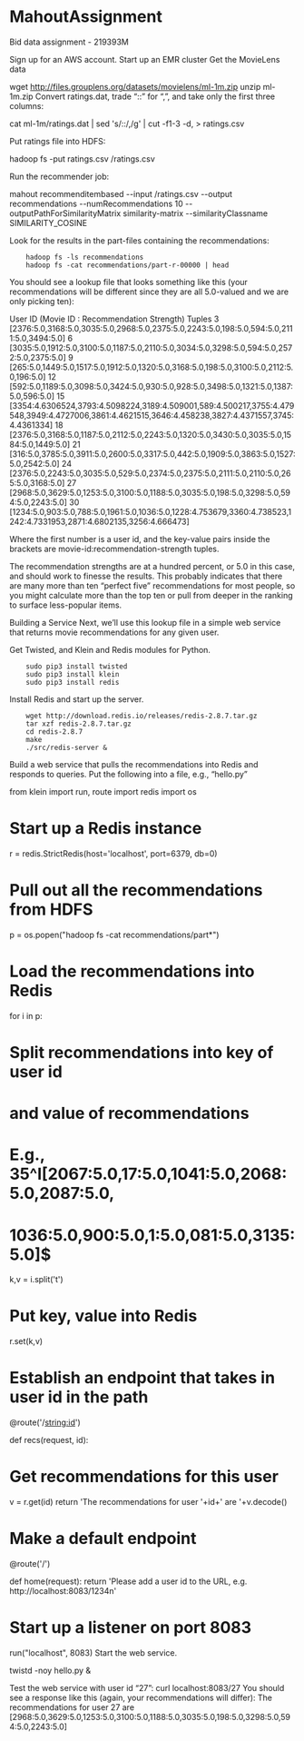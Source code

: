 # MahoutAssignment
Bid data assignment - 219393M

Sign up for an AWS account. Start up an EMR cluster Get the MovieLens data

wget http://files.grouplens.org/datasets/movielens/ml-1m.zip
unzip ml-1m.zip
Convert ratings.dat, trade “::” for “,”, and take only the first three columns:

cat ml-1m/ratings.dat | sed 's/::/,/g' | cut -f1-3 -d, > ratings.csv

Put ratings file into HDFS:

hadoop fs -put ratings.csv /ratings.csv

Run the recommender job:

mahout recommenditembased --input /ratings.csv --output recommendations --numRecommendations 10 --outputPathForSimilarityMatrix similarity-matrix --similarityClassname SIMILARITY_COSINE

Look for the results in the part-files containing the recommendations:

        hadoop fs -ls recommendations
        hadoop fs -cat recommendations/part-r-00000 | head
You should see a lookup file that looks something like this (your recommendations will be different since they are all 5.0-valued and we are only picking ten):

User ID (Movie ID : Recommendation Strength) Tuples 
3	[2376:5.0,3168:5.0,3035:5.0,2968:5.0,2375:5.0,2243:5.0,198:5.0,594:5.0,2111:5.0,3494:5.0]
6	[3035:5.0,1912:5.0,3100:5.0,1187:5.0,2110:5.0,3034:5.0,3298:5.0,594:5.0,2572:5.0,2375:5.0]
9	[265:5.0,1449:5.0,1517:5.0,1912:5.0,1320:5.0,3168:5.0,198:5.0,3100:5.0,2112:5.0,196:5.0]
12	[592:5.0,1189:5.0,3098:5.0,3424:5.0,930:5.0,928:5.0,3498:5.0,1321:5.0,1387:5.0,596:5.0]
15	[3354:4.6306524,3793:4.5098224,3189:4.509001,589:4.500217,3755:4.479548,3949:4.4727006,3861:4.4621515,3646:4.458238,3827:4.4371557,3745:4.4361334]
18	[2376:5.0,3168:5.0,1187:5.0,2112:5.0,2243:5.0,1320:5.0,3430:5.0,3035:5.0,1584:5.0,1449:5.0]
21	[316:5.0,3785:5.0,3911:5.0,2600:5.0,3317:5.0,442:5.0,1909:5.0,3863:5.0,1527:5.0,2542:5.0]
24	[2376:5.0,2243:5.0,3035:5.0,529:5.0,2374:5.0,2375:5.0,2111:5.0,2110:5.0,265:5.0,3168:5.0]
27	[2968:5.0,3629:5.0,1253:5.0,3100:5.0,1188:5.0,3035:5.0,198:5.0,3298:5.0,594:5.0,2243:5.0]
30	[1234:5.0,903:5.0,788:5.0,1961:5.0,1036:5.0,1228:4.753679,3360:4.738523,1242:4.7331953,2871:4.6802135,3256:4.666473]

Where the first number is a user id, and the key-value pairs inside the brackets are movie-id:recommendation-strength tuples.

The recommendation strengths are at a hundred percent, or 5.0 in this case, and should work to finesse the results. This probably indicates that there are many more than ten “perfect five” recommendations for most people, so you might calculate more than the top ten or pull from deeper in the ranking to surface less-popular items.

Building a Service Next, we’ll use this lookup file in a simple web service that returns movie recommendations for any given user.

Get Twisted, and Klein and Redis modules for Python.

        sudo pip3 install twisted
        sudo pip3 install klein
        sudo pip3 install redis
Install Redis and start up the server.

        wget http://download.redis.io/releases/redis-2.8.7.tar.gz
        tar xzf redis-2.8.7.tar.gz
        cd redis-2.8.7
        make
        ./src/redis-server &
Build a web service that pulls the recommendations into Redis and responds to queries. Put the following into a file, e.g., “hello.py”

from klein import run, route
import redis
import os

# Start up a Redis instance
r = redis.StrictRedis(host='localhost', port=6379, db=0)

# Pull out all the recommendations from HDFS
p = os.popen("hadoop fs -cat recommendations/part*")

# Load the recommendations into Redis
for i in p:

  # Split recommendations into key of user id 
  # and value of recommendations
  # E.g., 35^I[2067:5.0,17:5.0,1041:5.0,2068:5.0,2087:5.0,
  #       1036:5.0,900:5.0,1:5.0,081:5.0,3135:5.0]$
  k,v = i.split('t')

  # Put key, value into Redis
  r.set(k,v)

# Establish an endpoint that takes in user id in the path
@route('/<string:id>')

def recs(request, id):
  # Get recommendations for this user
  v = r.get(id)
  return 'The recommendations for user '+id+' are '+v.decode()


# Make a default endpoint
@route('/')

def home(request):
  return 'Please add a user id to the URL, e.g. http://localhost:8083/1234n'

# Start up a listener on port 8083
run("localhost", 8083)
Start the web service.

twistd -noy hello.py &

Test the web service with user id “27”:
curl localhost:8083/27
You should see a response like this (again, your recommendations will differ):
The recommendations for user 27 are [2968:5.0,3629:5.0,1253:5.0,3100:5.0,1188:5.0,3035:5.0,198:5.0,3298:5.0,594:5.0,2243:5.0]

